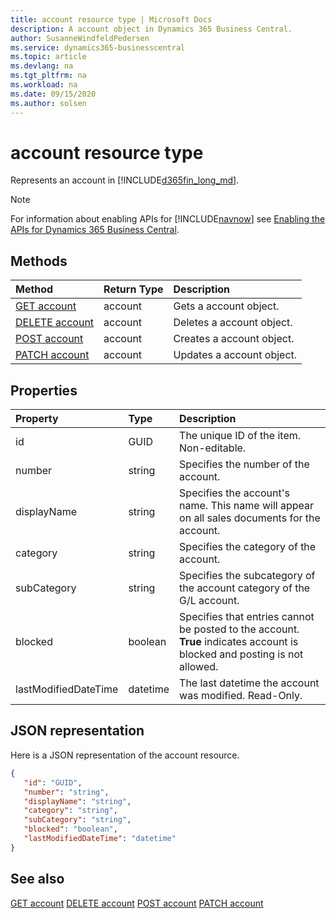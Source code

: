 ```yaml
---
title: account resource type | Microsoft Docs
description: A account object in Dynamics 365 Business Central.
author: SusanneWindfeldPedersen
ms.service: dynamics365-businesscentral
ms.topic: article
ms.devlang: na
ms.tgt_pltfrm: na
ms.workload: na
ms.date: 09/15/2020
ms.author: solsen
---
```


# account resource type
Represents an account in [!INCLUDE[d365fin_long_md](../../includes/d365fin_long_md.md)].

> [!NOTE]  
> For information about enabling APIs for [!INCLUDE[navnow](../../includes/navnow_md.md)] see [Enabling the APIs for Dynamics 365 Business Central](../enabling-apis-for-dynamics-nav.md).

## Methods

| Method              | Return Type|Description               |
|:--------------------|:-----------|:-------------------------|
|[GET account](../api/dynamics_account_Get.md)|account|Gets a account object.|
|[DELETE account](../api/dynamics_account_Delete.md)|account|Deletes a account object.|
|[POST account](../api/dynamics_account_Create.md)|account|Creates a account object.|
|[PATCH account](../api/dynamics_account_Update.md)|account|Updates a account object.|






## Properties

| Property           | Type   |Description     |
|:-------------------|:-------|:---------------|
|id|GUID|The unique ID of the item. Non-editable.|
|number|string|Specifies the number of the account.|
|displayName|string|Specifies the account's name. This name will appear on all sales documents for the account.|
|category|string|Specifies the category of the account.|
|subCategory|string|Specifies the subcategory of the account category of the G/L account.|
|blocked|boolean|Specifies that entries cannot be posted to the account. **True** indicates account is blocked and posting is not allowed.|
|lastModifiedDateTime|datetime|The last datetime the account was modified. Read-Only.|


## JSON representation

Here is a JSON representation of the account resource.


```json
{
   "id": "GUID",
   "number": "string",
   "displayName": "string",
   "category": "string",
   "subCategory": "string",
   "blocked": "boolean",
   "lastModifiedDateTime": "datetime"
}
```
## See also

[GET account](../api/dynamics_account_Get.md)
[DELETE account](../api/dynamics_account_Delete.md)
[POST account](../api/dynamics_account_Create.md)
[PATCH account](../api/dynamics_account_Update.md)

